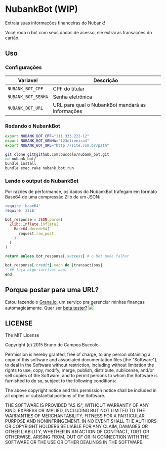 # NubankBot (WIP)
Extraia suas informações financeiras do Nubank!

Você roda o bot com seus dados de acesso, ele extrai as transações do cartão.

## Uso

### Configurações

| Variavel            | Descrição |
| --------------------|---------------|
| `NUBANK_BOT_CPF`    | CPF do titular |
| `NUBANK_BOT_SENHA`  | Senha eletrônica |
| `NUBANK_BOT_URL`    | URL para qual o NubankBot mandará as informações |

### Rodando o NubankBot

```bash
export NUBANK_BOT_CPF="111.333.222-12"
export NUBANK_BOT_SENHA="123oliveira4"
export NUBANK_BOT_URL="http://site.com.br/path"

git clone git@github.com:buccolo/nubank_bot.git
cd nubank_bot/
bundle install
bundle exec rake nubank_bot:run
```

### Lendo o output do NubankBot

Por razões de performance, os dados do NubankBot trafegam em formato Base64 de uma compressão Zlib de um JSON:
```ruby
require 'base64'
require 'zlib'

bot_response = JSON.parse(
  Zlib::Inflate.inflate(
    Base64.decode64(
      request.raw_post
    )
  )
)

return unless bot_response[:success] # o bot pode falhar

bot_response[:credit].each do |transactions|
  ## faça algo incrível aqui
end
```

## Porque postar para uma URL?
Estou fazendo o [Grana.io](https://grana.io), um serviço pra gerenciar minhas finanças automagicamente. Quer ser [beta tester?](mailto:bruno.buccolo+grana@gmail.com?subject=BETA&body=seu@email.com)
![](http://cl.ly/image/3w2v1i1M463a/687474703a2f2f636c2e6c792f696d6167652f30713069336c33673235326e2f53637265656e25323053686f74253230323031352d30322d3035253230617425323031312e35302e3036253230504d2e706e67.png)

## LICENSE

The MIT License

Copyright (c) 2015 Bruno de Campos Buccolo

Permission is hereby granted, free of charge, to any person obtaining a copy
of this software and associated documentation files (the "Software"), to deal
in the Software without restriction, including without limitation the rights
to use, copy, modify, merge, publish, distribute, sublicense, and/or sell
copies of the Software, and to permit persons to whom the Software is
furnished to do so, subject to the following conditions:

The above copyright notice and this permission notice shall be included in
all copies or substantial portions of the Software.

THE SOFTWARE IS PROVIDED "AS IS", WITHOUT WARRANTY OF ANY KIND, EXPRESS OR
IMPLIED, INCLUDING BUT NOT LIMITED TO THE WARRANTIES OF MERCHANTABILITY,
FITNESS FOR A PARTICULAR PURPOSE AND NONINFRINGEMENT. IN NO EVENT SHALL THE
AUTHORS OR COPYRIGHT HOLDERS BE LIABLE FOR ANY CLAIM, DAMAGES OR OTHER
LIABILITY, WHETHER IN AN ACTION OF CONTRACT, TORT OR OTHERWISE, ARISING FROM,
OUT OF OR IN CONNECTION WITH THE SOFTWARE OR THE USE OR OTHER DEALINGS IN
THE SOFTWARE.

